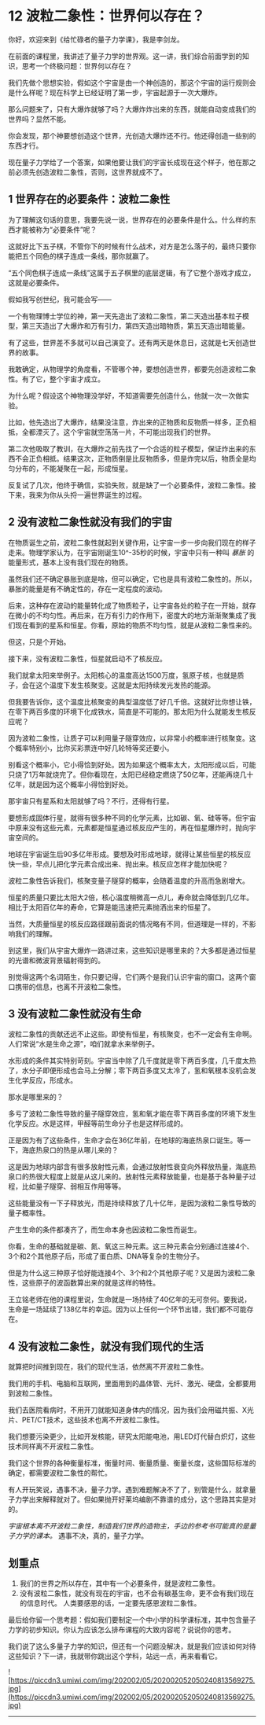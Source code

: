 # 12 波粒二象性：世界何以存在？

你好，欢迎来到《给忙碌者的量子力学课》，我是李剑龙。

在前面的课程里，我讲述了量子力学的世界观。这一讲，我们综合前面学到的知识，思考一个终极问题：世界何以存在？

我们先做个思想实验，假如这个宇宙是由一个神创造的，那这个宇宙的运行规则会是什么样呢？现在科学上已经证明了第一步，宇宙起源于一次大爆炸。

那么问题来了，只有大爆炸就够了吗？大爆炸炸出来的东西，就能自动变成我们的世界吗？显然不能。

你会发现，那个神要想创造这个世界，光创造大爆炸还不行。他还得创造一些别的东西才行。

现在量子力学给了一个答案，如果他要让我们的宇宙长成现在这个样子，他在那之前必须先创造波粒二象性，否则，这世界就成不了。

## 1 世界存在的必要条件：波粒二象性

为了理解这句话的意思，我要先说一说，世界存在的必要条件是什么。什么样的东西才能被称为“必要条件”呢？

这就好比下五子棋，不管你下的时候有什么战术，对方是怎么落子的，最终只要你能把五个同色的棋子连成一条线，那你就赢了。

“五个同色棋子连成一条线”这属于五子棋里的底层逻辑，有了它整个游戏才成立，这就是必要条件。

假如我写创世纪，我可能会写——

一个有物理博士学位的神，第一天先造出了波粒二象性，第二天造出基本粒子模型，第三天造出了大爆炸和万有引力，第四天造出暗物质，第五天造出暗能量。

有了这些，世界差不多就可以自己演变了。还有两天是休息日，这就是七天创造世界的故事。

我敢确定，从物理学的角度看，不管哪个神，要想创造世界，都要先创造波粒二象性。有了它，整个宇宙才成立。

为什么呢？假设这个神物理没学好，不知道需要先创造什么，他就一次一次做实验。

比如，他先造出了大爆炸，结果没注意，炸出来的正物质和反物质一样多，正负相抵，全都湮灭了。这个宇宙就空荡荡一片，不可能出现我们的世界。

第二次他吸取了教训，在大爆炸之前先找了一个合适的粒子模型，保证炸出来的东西不会正负相抵。结果这次，正物质倒是比反物质多，但是炸完以后，物质全是均匀分布的，不能凝聚在一起，形成恒星。

反复试了几次，他终于确信，实验失败，就是缺了一个必要条件，波粒二象性。接下来，我来为你从头捋一遍世界诞生的过程。

## 2 没有波粒二象性就没有我们的宇宙

在物质诞生之前，波粒二象性就起到关键作用，让宇宙一步一步向我们现在的样子走来。物理学家认为，在宇宙刚诞生10^-35秒的时候，宇宙中只有一种叫 *暴胀* 的能量形式，基本上没有我们现在的物质。

虽然我们还不确定暴胀到底是啥，但可以确定，它也是具有波粒二象性的。所以，暴胀的能量是有不确定性的，存在一定程度的波动。

后来，这种存在波动的能量转化成了物质粒子，让宇宙各处的粒子在一开始，就存在微小的不均匀性。再后来，在万有引力的作用下，密度大的地方渐渐聚集成了我们现在看到的星系和恒星。你看，原始的物质不均匀性，就是从波粒二象性来的。

但这，只是个开始。

接下来，没有波粒二象性，恒星就启动不了核反应。

我们就拿太阳来举例子。太阳核心的温度高达1500万度，氢原子核，也就是质子，会在这个温度下发生核聚变。这就是太阳持续发光发热的能源。

但我要告诉你，这个温度比核聚变的典型温度低了好几千倍。这就好比你想让铁，在零下两百多度的环境下化成铁水，简直是不可能的。那太阳为什么就能发生核反应呢？

因为波粒二象性，让质子可以利用量子隧穿效应，以非常小的概率进行核聚变。这个概率特别小，比你买彩票连中好几轮特等奖还要小。

别看这个概率小，它小得恰到好处。因为如果这个概率太大，太阳形成以后，可能只烧了1万年就烧完了。但你看现在，太阳已经稳定燃烧了50亿年，还能再烧几十亿年，就是因为这个概率小得恰到好处。

那宇宙只有星系和太阳就够了吗？不行，还得有行星。

要想形成固体行星，就得有很多种不同的化学元素，比如碳、氧、硅等等。但宇宙中原来没有这些元素，元素都是恒星通过核反应产生的，再在恒星爆炸时，抛向宇宙空间的。

地球在宇宙诞生后90多亿年形成。要想及时形成地球，就得让某些恒星的核反应快一些，早点儿把化学元素合成出来、抛出来。核反应怎样才能加快呢？

波粒二象性告诉我们，核聚变量子隧穿的概率，会随着温度的升高而急剧增大。

恒星的质量只要比太阳大2倍，核心温度稍微高一点儿，寿命就会降低到几亿年。相比于太阳百亿年的寿命，它算是能迅速把元素抛洒出来的恒星了。

当然，大质量恒星的核反应路径跟前面说的情况略有不同，但道理是一样的，不影响我们的理解。

到这里，我们从宇宙大爆炸一路讲过来，这些知识是哪里来的？大多都是通过恒星的光谱和微波背景辐射得到的。

别觉得这两个名词陌生，你只要记得，它们两个是我们认识宇宙的窗口。这两个窗口携带的信息，也离不开波粒二象性。

## 3 没有波粒二象性就没有生命

波粒二象性的贡献还远不止这些。即使有恒星，有核聚变，也不一定会有生命啊。人们常说“水是生命之源”，咱们就拿水来举例子。

水形成的条件其实特别苛刻。宇宙当中除了几千度就是零下两百多度，几千度太热了，水分子即便形成也会马上分解；零下两百多度又太冷了，氢和氧根本没机会发生化学反应，形成水。

那水是哪里来的？

多亏了波粒二象性导致的量子隧穿效应，氢和氧才能在零下两百多度的环境下发生化学反应。水是这样，甲醛等前生命分子也是这样形成的。

正是因为有了这些条件，生命才会在36亿年前，在地球的海底热泉口诞生。等一下，海底热泉口的热是从哪儿来的？

这是因为地球内部含有很多放射性元素，会通过放射性衰变向外释放热量，海底热泉口的热很大程度上就是从这儿来的。放射性元素释放能量，也是基于各种量子过程，比如量子隧穿、弱相互作用等等。

这些能量没有一下子释放光，而是持续释放了几十亿年，是因为波粒二象性导致的量子概率性。

产生生命的条件都凑齐了，而生命本身也因波粒二象性而诞生。

你看，生命的基础就是碳、氮、氧这三种元素。这三种元素会分别通过连接4个、3个和2个其他原子后，形成了蛋白质、DNA等复杂的生物分子。

但是为什么这三种原子恰好能连接4个、3个和2个其他原子呢？又是因为波粒二象性，这些原子的波函数算出来的就是这样的特性。

王立铭老师在他的课程里说，生命就是一场持续了40亿年的无可奈何。要我说，生命是一场延续了138亿年的幸运。因为以上任何一个环节出错，我们都不可能存在。

## 4 没有波粒二象性，就没有我们现代的生活

就算把时间推到现在，我们的现代生活，依然离不开波粒二象性。

我们用的手机、电脑和互联网，里面用到的晶体管、光纤、激光、硬盘，全都要用到波粒二象性。

我们去医院看病时，不用开刀就能知道身体内的情况，因为我们会用磁共振、X光片、PET/CT技术，这些技术也离不开波粒二象性。

我们想要污染更少，比如开发核能，研究太阳能电池，用LED灯代替白炽灯，这些技术同样离不开波粒二象性。

我们这个世界的各种衡量标准，衡量时间、衡量质量、衡量长度，这些国际标准的确定，都需要波粒二象性的帮忙。

有人开玩笑说，遇事不决，量子力学。遇到难题解决不了了，别管是什么，就拿量子力学出来解释就对了。但如果抛开好莱坞编剧不靠谱的成分，这个思路其实是对的。

 *宇宙根本离不开波粒二象性，制造我们世界的造物主，手边的参考书可能真的是量子力学的课本。* 遇事不决，真的，量子力学。

## 划重点

1. 我们的世界之所以存在，其中有一个必要条件，就是波粒二象性。
2. 没有波粒二象性，就没有现在的宇宙，也不会有碳基生命，更不会有我们现在的信息时代。
人类要感恩的话，一定要先感恩波粒二象性。

最后给你留一个思考题：假如我们要制定一个中小学的科学课标准，其中包含量子力学的初步知识。你认为应该怎么排布课程的大致内容呢？说说你的思考。

我们说了这么多量子力学的知识，但还有一个问题没解决，就是我们应该如何对待这些知识？下一讲，我就带你跳出这个学科，站远一点，再来看看它。

![https://piccdn3.umiwi.com/img/202002/05/202002052050240813569275.jpg](https://piccdn3.umiwi.com/img/202002/05/202002052050240813569275.jpg)

---
